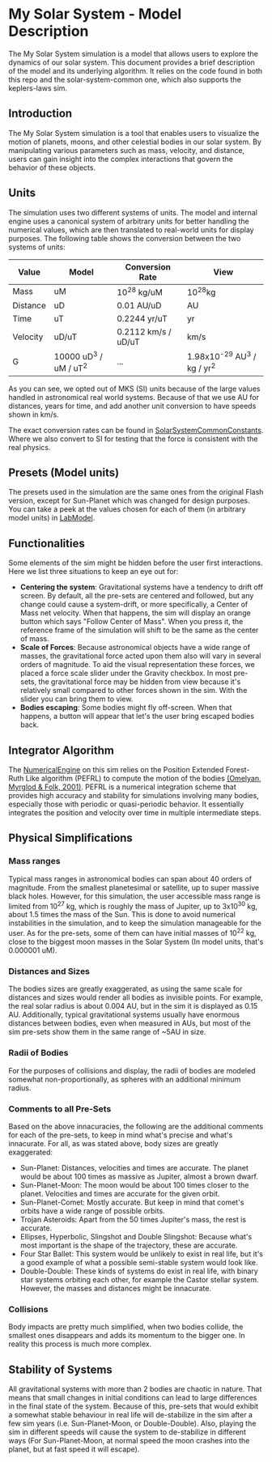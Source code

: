 # My Solar System - Model Description

The My Solar System simulation is a model that allows users to explore the dynamics of our solar system. This document
provides a brief description of the model and its underlying algorithm. It relies on the code found in both this repo
and the solar-system-common one, which also supports the keplers-laws sim.

## Introduction

The My Solar System simulation is a tool that enables users to visualize the motion of planets, moons, and other
celestial bodies in our solar system. By manipulating various parameters such as mass, velocity, and distance, users can
gain insight into the complex interactions that govern the behavior of these objects.

## Units

The simulation uses two different systems of units. The model and internal engine uses a canonical system of arbitrary
units for better handling the numerical values, which are then translated to real-world units for display purposes. The
following table shows the conversion between the two systems of units:

| Value | Model                                      | Conversion Rate       | View                                                       |
|-------|--------------------------------------------|-----------------------|------------------------------------------------------------|
| Mass  | uM                                         | 10<sup>28</sup> kg/uM | 10<sup>28</sup>kg                                          |
| Distance | uD                                         | 0.01 AU/uD            | AU                                                         |
| Time  | uT                                         | 0.2244 yr/uT          | yr                                                         |
| Velocity  | uD/uT                                      | 0.2112 km/s / uD/uT   | km/s                                                       |
| G     | 10000 uD<sup>3</sup> / uM / uT<sup>2</sup> | ...                   | 1.98x10<sup>-29</sup> AU<sup>3</sup> / kg / yr<sup>2</sup> |

As you can see, we opted out of MKS (SI) units because of the large values handled in astronomical real world systems.
Because of that we use AU for distances, years for time, and add another unit conversion to have speeds shown in km/s.

The exact conversion rates can be found
in [SolarSystemCommonConstants](https://github.com/phetsims/solar-system-common/blob/670cc9ea98513bf05573646623904c86e524f908/js/SolarSystemCommonConstants.ts#L13-L20).
Where we also convert to SI for testing that the force is consistent with the real physics.

## Presets (Model units)

The presets used in the simulation are the same ones from the original Flash version, except for Sun-Planet which was
changed for design purposes. You can take a peek at the values chosen for each of them (in arbitrary model units) in [LabModel](https://github.com/phetsims/my-solar-system/blob/df3444bce5fb14dae7ce5ec882ce5ddd353531a0/js/lab/model/LabModel.ts#L91).

## Functionalities

Some elements of the sim might be hidden before the user first interactions. Here we list three situations to keep an
eye out for:

- **Centering the system**: Gravitational systems have a tendency to drift off screen. By default, all the pre-sets are
  centered and followed, but any change could cause a system-drift, or more specifically, a Center of Mass net velocity.
  When that happens, the sim will display an orange button which says "Follow Center of Mass". When you press it, the
  reference frame of the simulation will shift to be the same as the center of mass.
- **Scale of Forces**: Because astronomical objects have a wide range of masses, the gravitational force acted upon them
  also will vary in several orders of magnitude. To aid the visual representation these forces, we placed a force scale
  slider under the Gravity checkbox. In most pre-sets, the gravitational force may be hidden from view because it's
  relatively small compared to other forces shown in the sim. With the slider you can bring them to view.
- **Bodies escaping**: Some bodies might fly off-screen. When that happens, a button will appear that let's the user
  bring escaped bodies back.

## Integrator Algorithm

The [NumericalEngine](https://github.com/phetsims/my-solar-system/blob/d55f4e68c494be3d6f31d64e7085e5ad2ca9c6f6/js/common/model/NumericalEngine.ts)
on this sim relies on the Position Extended Forest-Ruth Like algorithm (PEFRL) to compute the motion of the
bodies [(Omelyan, Myrglod & Folk, 2001)](https://arxiv.org/abs/cond-mat/0110585). PEFRL is a numerical integration
scheme that provides high accuracy and stability for simulations involving many bodies, especially those with periodic
or quasi-periodic behavior. It essentially integrates the position and velocity over time in multiple intermediate
steps.

## Physical Simplifications

### Mass ranges

Typical mass ranges in astronomical bodies can span about 40 orders of magnitude. From the smallest planetesimal or
satellite, up to super massive black holes. However, for this simulation, the user accessible mass range is limited from
10<sup>27</sup> kg, which is roughly the mass of Jupiter, up to 3x10<sup>30</sup> kg, about 1.5 times the mass of the
Sun. This is done to avoid numerical instabilities in the simulation, and to keep the simulation manageable for the
user. As for the pre-sets, some of them can have initial masses of 10<sup>22</sup> kg, close to the biggest moon masses
in the Solar System (In model units, that's 0.000001 uM).

### Distances and Sizes

The bodies sizes are greatly exaggerated, as using the same scale for distances and sizes would render all bodies as
invisible points. For example, the real solar radius is about 0.004 AU, but in the sim it is displayed as 0.15 AU.
Additionally, typical gravitational systems usually have enormous distances between bodies, even when measured in AUs,
but most of the sim pre-sets show them in the same range of ~5AU in size.

### Radii of Bodies

For the purposes of collisions and display, the radii of bodies are modeled somewhat non-proportionally, as spheres with
an additional minimum radius.

### Comments to all Pre-Sets

Based on the above innacuracies, the following are the additional comments for each of the pre-sets, to keep in mind
what's precise and what's innacurate. For all, as was stated above, body sizes are greatly exaggerated:

- Sun-Planet: Distances, velocities and times are accurate. The planet would be about 100 times as massive as Jupiter,
  almost a brown dwarf.
- Sun-Planet-Moon: The moon would be about 100 times closer to the planet. Velocities and times are accurate for the
  given orbit.
- Sun-Planet-Comet: Mostly accurate. But keep in mind that comet's orbits have a wide range of possible orbits.
- Trojan Asteroids: Apart from the 50 times Jupiter's mass, the rest is accurate.
- Ellipses, Hyperbolic, Slingshot and Double Slingshot: Because what's most important is the shape of the trajectory,
  these are accurate.
- Four Star Ballet: This system would be unlikely to exist in real life, but it's a good example of what a possible
  semi-stable system would look like.
- Double-Double: These kinds of systems do exist in real life, with binary star systems orbiting each other, for example
  the Castor stellar system. However, the masses and distances might be innacurate.

### Collisions

Body impacts are pretty much simplified, when two bodies collide, the smallest ones disappears and adds its momentum to
the bigger one. In reality this process is much more complex.

## Stability of Systems

All gravitational systems with more than 2 bodies are chaotic in nature. That means that small changes in initial
conditions can lead to large differences in the final state of the system. Because of this, pre-sets that would exhibit
a somewhat stable behaviour in real life will de-stabilize in the sim after a few sim years (i.e. Sun-Planet-Moon, or
Double-Double). Also, playing the sim in different speeds will cause the system to de-stabilize in different ways (For
Sun-Planet-Moon, at normal speed the moon crashes into the planet, but at fast speed it will escape).
